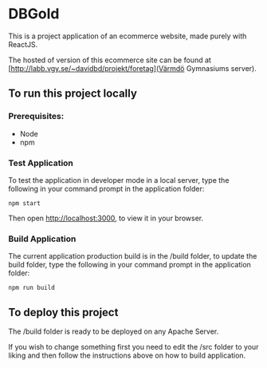 # DBGold
This is a project application of an ecommerce website, made purely with ReactJS.

The hosted of version of this ecommerce site can be found at [http://labb.vgy.se/~davidbd/projekt/foretag](Värmdö Gymnasiums server).


## To run this project locally
### Prerequisites:

* Node
* npm


### Test Application

To test the application in developer mode in a local server, type the following in your command prompt in the application folder:

`npm start`

Then open [http://localhost:3000](http://localhost:3000), to view it in your browser.


### Build Application

The current application production build is in the /build folder, to update the build folder, type the following in your command prompt in the application folder:

`npm run build`



## To deploy this project

The /build folder is ready to be deployed on any Apache Server.

If you wish to change something first you need to edit the /src folder to your liking and then follow the instructions above on how to build application.
